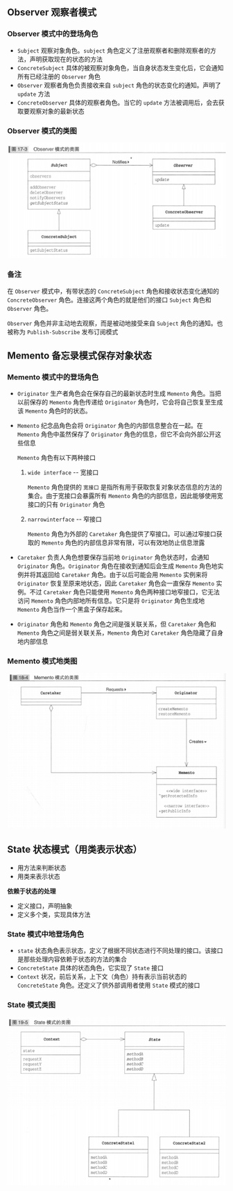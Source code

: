 ## Observer 观察者模式

### Observer 模式中的登场角色

* `Subject` 观察对象角色。`subject` 角色定义了注册观察者和删除观察者的方法，声明获取现在的状态的方法
* `ConcreteSubject` 具体的被观察对象角色，当自身状态发生变化后，它会通知所有已经注册的 `Observer` 角色
* `Observer` 观察者角色负责接收来自 `subject` 角色的状态变化的通知。声明了 `update` 方法
* `ConcreteObserver` 具体的观察者角色。当它的 `update` 方法被调用后，会去获取要观察对象的最新状态 

### Observer 模式的类图

![](./ClassDiagram/Observer模式类图.png)

### 备注

在 `Observer` 模式中，有带状态的 `ConcreteSubject` 角色和接收状态变化通知的 `ConcreteObserver` 角色。连接这两个角色的就是他们的接口 `Subject` 角色和 `Observer` 角色。

`Observer`  角色并非主动地去观察，而是被动地接受来自 `Subject` 角色的通知。也被称为 `Publish-Subscribe` 发布订阅模式



## Memento 备忘录模式保存对象状态

### Memento 模式中的登场角色

* `Originator` 生产者角色会在保存自己的最新状态时生成 `Memento` 角色。当把以前保存的 `Memento` 角色传递给 `Originator` 角色时，它会将自己恢复至生成该 `Memento` 角色时的状态。

* `Memento` 纪念品角色会将 `Originator` 角色的内部信息整合在一起。在 `Memento` 角色中虽然保存了 `Originator` 角色的信息，但它不会向外部公开这些信息

  `Memento` 角色有以下两种接口

  1. `wide interface` -- 宽接口

     `Memento` 角色提供的 `宽接口` 是指所有用于获取恢复对象状态信息的方法的集合。由于宽接口会暴露所有 `Memento` 角色的内部信息，因此能够使用宽接口的只有 `Originator` 角色

  2. `narrowinterface` -- 窄接口

     `Memento` 角色为外部的 `Caretaker` 角色提供了窄接口。可以通过窄接口获取的 `Memento` 角色的内部信息非常有限，可以有效地防止信息泄露

* `Caretaker` 负责人角色想要保存当前地 `Originator` 角色状态时，会通知 `Originator` 角色。`Originator` 角色在接收到通知后会生成 `Memento` 角色地实例并将其返回给 `Caretaker` 角色。由于以后可能会用 `Memento` 实例来将 `Originator` 恢复至原来地状态，因此 `Caretaker` 角色会一直保存 `Memento` 实例。不过 `Caretaker` 角色只能使用 `Memento` 角色两种接口地窄接口，它无法访问 `Memento` 角色内部地所有信息。它只是将 `Originator` 角色生成地 `Memento` 角色当作一个黑盒子保存起来。
* `Originator` 角色和 `Memento` 角色之间是强关联关系，但 `Caretaker` 角色和 `Memento` 角色之间是弱关联关系，`Memento` 角色对 `Caretaker` 角色隐藏了自身地内部信息

### Memento 模式地类图

![](./ClassDiagram/Memento模式类图.png)

## State 状态模式（用类表示状态）

* 用方法来判断状态
* 用类来表示状态

**依赖于状态的处理**

* 定义接口，声明抽象
* 定义多个类，实现具体方法

### State 模式中地登场角色

* `state` 状态角色表示状态，定义了根据不同状态进行不同处理的接口。该接口是那些处理内容依赖于状态的方法的集合
* `ConcreteState` 具体的状态角色，它实现了 `State` 接口
* `Context` 状况，前后关系，上下文（角色）持有表示当前状态的 `ConcreteState` 角色。还定义了供外部调用者使用 `State` 模式的接口

### State 模式类图

![](./ClassDiagram/State模式类图.png)

